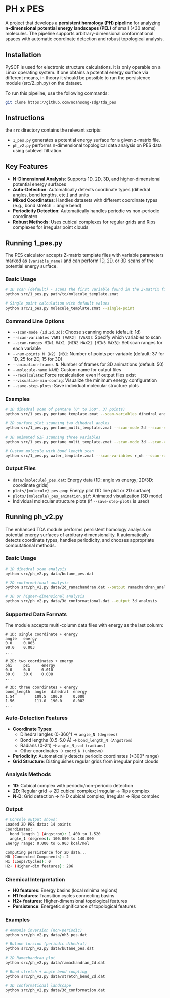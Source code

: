 # PH x PES

A project that develops a **persistent homology (PH) pipeline** for analyzing **n-dimensional potential energy landscapes (PEL)** of small (<30 atoms) molecules. The pipeline supports arbitrary-dimensional conformational spaces with automatic coordinate detection and robust topological analysis.

## Installation
PySCF is used for electronic structure calculations. It is only operable on a Linux operating system. If one obtains a potential energy surface via different means, in theory it should be possible to run the persistence module (src/2_ph.py) on the dataset. 

To run this pipeline, use the following commands:

```bash
git clone https://github.com/noahsong-sdg/tda_pes
```
## Instructions
the `src` directory contains the relevant scripts:
- `1_pes.py` generates a potential energy surface for a given z-matrix file.
- `ph_v2.py` performs n-dimensional topological data analysis on PES data using sublevel filtration.

## Key Features
- **N-Dimensional Analysis**: Supports 1D, 2D, 3D, and higher-dimensional potential energy surfaces
- **Auto-Detection**: Automatically detects coordinate types (dihedral angles, bond lengths, etc.) and units
- **Mixed Coordinates**: Handles datasets with different coordinate types (e.g., bond stretch + angle bend)
- **Periodicity Detection**: Automatically handles periodic vs non-periodic coordinates
- **Robust Methods**: Uses cubical complexes for regular grids and Rips complexes for irregular point clouds


## Running 1_pes.py

The PES calculator accepts Z-matrix template files with variable parameters marked as `{variable_name}` and can perform 1D, 2D, or 3D scans of the potential energy surface.

### Basic Usage
```bash
# 1D scan (default) - scans the first variable found in the Z-matrix file
python src/1_pes.py path/to/molecule_template.zmat

# Single point calculation with default values
python src/1_pes.py molecule_template.zmat --single-point
```

### Command Line Options
- `--scan-mode {1d,2d,3d}`: Choose scanning mode (default: 1d)
- `--scan-variables VAR1 [VAR2] [VAR3]`: Specify which variables to scan
- `--scan-ranges MIN1 MAX1 [MIN2 MAX2] [MIN3 MAX3]`: Set scan ranges for each variable
- `--num-points N [N2] [N3]`: Number of points per variable (default: 37 for 1D, 25 for 2D, 15 for 3D)
- `--animation-frames N`: Number of frames for 3D animations (default: 50)
- `--molecule-name NAME`: Custom name for output files
- `--recalculate`: Force recalculation even if output files exist
- `--visualize-min-config`: Visualize the minimum energy configuration
- `--save-step-plots`: Save individual molecular structure plots

### Examples
```bash
# 1D dihedral scan of pentane (0° to 360°, 37 points)
python src/1_pes.py pentane_template.zmat --scan-variables dihedral_angle --scan-ranges 0 360

# 2D surface plot scanning two dihedral angles
python src/1_pes.py pentane_multi_template.zmat --scan-mode 2d --scan-variables dihedral1 dihedral2 --scan-ranges 0 360 0 360 --num-points 25 25

# 3D animated GIF scanning three variables
python src/1_pes.py pentane_multi_template.zmat --scan-mode 3d --scan-variables dihedral1 dihedral2 dihedral3 --animation-frames 60

# Custom molecule with bond length scan
python src/1_pes.py water_template.zmat --scan-variables r_oh --scan-ranges 0.8 1.2 --num-points 50 --molecule-name water_stretch
```

### Output Files
- `data/{molecule}_pes.dat`: Energy data (1D: angle vs energy; 2D/3D: coordinate grids)
- `plots/{molecule}_pes.png`: Energy plot (1D line plot or 2D surface)
- `plots/{molecule}_pes_animation.gif`: Animated visualization (3D mode)
- Individual molecular structure plots (if `--save-step-plots` is used)

## Running ph_v2.py

The enhanced TDA module performs persistent homology analysis on potential energy surfaces of arbitrary dimensionality. It automatically detects coordinate types, handles periodicity, and chooses appropriate computational methods.

### Basic Usage
```bash
# 1D dihedral scan analysis
python src/ph_v2.py data/butane_pes.dat

# 2D conformational analysis
python src/ph_v2.py data/2d_ramachandran.dat --output ramachandran_analysis

# 3D or higher-dimensional analysis
python src/ph_v2.py data/3d_conformational.dat --output 3d_analysis
```

### Supported Data Formats
The module accepts multi-column data files with energy as the last column:
```
# 1D: single coordinate + energy
angle   energy
0.0     0.005
90.0    0.003
...

# 2D: two coordinates + energy  
phi     psi     energy
0.0     0.0     0.010
30.0    30.0    0.008
...

# 3D: three coordinates + energy
bond_length  angle  dihedral  energy
1.54         109.5  180.0     0.000
1.56         111.0  190.0     0.002
...
```

### Auto-Detection Features
- **Coordinate Types**: 
  - Dihedral angles (0-360°) → `angle_N (degrees)`
  - Bond lengths (0.5-5.0 Å) → `bond_length_N (Angstrom)`  
  - Radians (0-2π) → `angle_N_rad (radians)`
  - Other coordinates → `coord_N (unknown)`
- **Periodicity**: Automatically detects periodic coordinates (>300° range)
- **Grid Structure**: Distinguishes regular grids from irregular point clouds

### Analysis Methods
- **1D**: Cubical complex with periodic/non-periodic detection
- **2D**: Regular grid → 2D cubical complex; Irregular → Rips complex
- **N-D**: Grid detection → N-D cubical complex; Irregular → Rips complex

### Output
```bash
# Console output shows:
Loaded 2D PES data: 14 points
Coordinates:
  bond_length_1 (Angstrom): 1.400 to 1.520
  angle_1 (degrees): 100.000 to 140.000
Energy range: 0.000 to 6.903 kcal/mol

Computing persistence for 2D data...
H0 (Connected Components): 2
H1 (Loops/Cycles): 0  
H2+ (Higher-dim features): 286
```

### Chemical Interpretation
- **H0 features**: Energy basins (local minima regions)
- **H1 features**: Transition cycles connecting basins
- **H2+ features**: Higher-dimensional topological features
- **Persistence**: Energetic significance of topological features

### Examples
```bash
# Ammonia inversion (non-periodic)
python src/ph_v2.py data/nh3_pes.dat

# Butane torsion (periodic dihedral)
python src/ph_v2.py data/butane_pes.dat

# 2D Ramachandran plot
python src/ph_v2.py data/ramachandran_2d.dat

# Bond stretch + angle bend coupling
python src/ph_v2.py data/stretch_bend_2d.dat

# 3D conformational landscape
python src/ph_v2.py data/3d_conformation.dat
```
